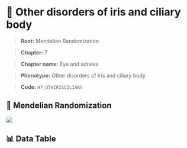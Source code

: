 # 🧪 Other disorders of iris and ciliary body

> **Root:** Mendelian Randomization

> **Chapter:** 7  

> **Chapter name:** Eye and adnexa

> **Phenotype:** Other disorders of iris and ciliary body  

> **Code:** `H7_OTHIRISCILIARY`

## 🧬 Mendelian Randomization  

<img src="/MR/Figures/Forward/H7_OTHIRISCILIARY.png"/>

## 📊 Data Table

<CsvTableMRF src="/MR_Data/Forward/H7_OTHIRISCILIARY.csv"/>
